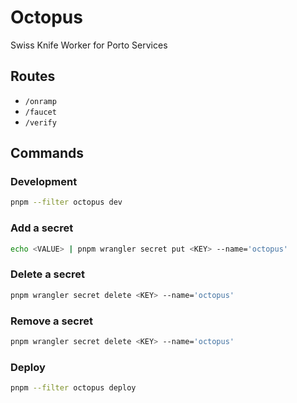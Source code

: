 # Octopus

Swiss Knife Worker for Porto Services

## Routes

- `/onramp`
- `/faucet`
- `/verify`

## Commands

### Development

```sh
pnpm --filter octopus dev
```

### Add a secret

```sh
echo <VALUE> | pnpm wrangler secret put <KEY> --name='octopus'
```

### Delete a secret

```sh
pnpm wrangler secret delete <KEY> --name='octopus'
```

### Remove a secret

```sh
pnpm wrangler secret delete <KEY> --name='octopus'
```

### Deploy

```sh
pnpm --filter octopus deploy
```
